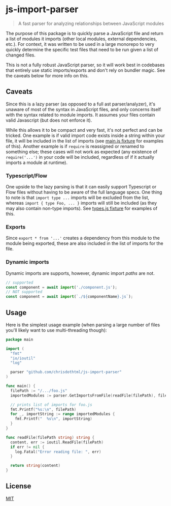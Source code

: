 # js-import-parser

> A fast parser for analyzing relationships between JavaScript modules

The purpose of this package is to quickly parse a JavaScript file and return a list of modules it imports (other local modules, external dependencies, etc.). For context, it was written to be used in a large monorepo to very quickly determine the specific test files that need to be run given a list of changed files.

This is not a fully robust JavaScript parser, so it will work best in codebases that entirely use static imports/exports and don't rely on bundler magic. See the caveats below for more info on this.

## Caveats

Since this is a lazy parser (as opposed to a full ast parser/analyzer), it's unaware of most of the syntax in JavaScript files, and only concerns itself with the syntax related to module imports. It assumes your files contain valid Javascript (but does not enforce it).

While this allows it to be compact and very fast, it's not perfect and can be tricked. One example is if valid import code exists inside a string within your file, it will be included in the list of imports (see [main.js fixture](__fixtures__/main.js) for examples of this). Another example is if `require` is reassigned or renamed to something else; these cases will not work as expected (any existence of `require('...')` in your code will be included, regardless of if it actually imports a module at runtime).

### Typescript/Flow

One upside to the lazy parsing is that it can easily support Typescript or Flow files without having to be aware of the full language specs. One thing to note is that `import type ...` imports will be excluded from the list, whereas `import { type Foo, ... }` imports will still be included (as they may also contain non-type imports). See [types.js fixture](__fixtures__/types.js) for examples of this.

### Exports

Since `export * from '...'` creates a dependency from this module to the module being exported, these are also included in the list of imports for the file.

### Dynamic imports

Dynamic imports are supports, however, dynamic import *paths* are not.

```js
// supported
const component = await import('./component.js');
// NOT supported
const component = await import(`./${componentName}.js`);
```

## Usage

Here is the simplest usage example (when parsing a large number of files you'll likely want to use multi-threading though):

```go
package main

import (
  "fmt"
  "io/ioutil"
  "log"

  parser "github.com/chrisdothtml/js-import-parser"
)

func main() {
  filePath := "/.../foo.js"
  importedModules := parser.GetImportsFromFile(readFile(filePath), filePath)

  // prints list of imports for foo.js
  fmt.Printf("%s:\n", filePath)
  for _, importString := range importedModules {
    fmt.Printf("  %s\n", importString)
  }
}

func readFile(filePath string) string {
  content, err := ioutil.ReadFile(filePath)
  if err != nil {
    log.Fatal("Error reading file: ", err)
  }

  return string(content)
}
```

## License

[MIT](LICENSE)
